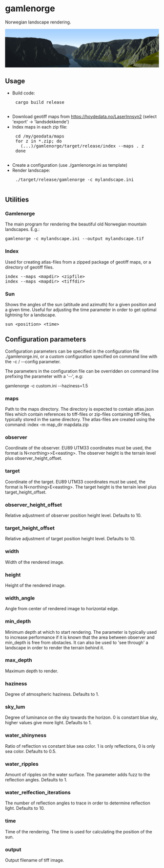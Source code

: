 # gamlenorge

Norwegian landscape rendering.

![Alt text](stegastein.jpg?raw=true "Example rendering from Stegastein in Sognefjorden")

## Usage

  * Build code:
  <pre>
    cargo build release
  </pre>
  * Download geotiff maps from https://hoydedata.no/LaserInnsyn2
    (select 'export' -> 'landsdekkende')
  * Index maps in each zip file:
  <pre>
    cd /my/geodata/maps
    for z in *.zip; do
      (...)/gamlenorge/target/release/index --maps . z
    done
  </pre>
  * Create a configuration (use ./gamlenorge.ini as template)
  * Render landscape:
  <pre>
    ./target/release/gamlenorge -c mylandscape.ini
  </pre>

## Utilities

### Gamlenorge

The main program for rendering the beautiful old Norwegian mountain
landscapes. E.g.:

<pre>
gamlenorge -c mylandscape.ini --output mylandscape.tif
</pre>

### Index

Used for creating atlas-files from a zipped package of geotiff maps,
or a directory of geotiff files.

<pre>
index --maps &lt;mapdir&gt; &lt;zipfile&gt;
index --maps &lt;mapdir&gt; &lt;tiffdir&gt;
</pre>

### Sun

Shows the angles of the sun (altitude and azimuth) for a given position
and a given time. Useful for adjusting the time parameter in order to
get optimal lightning for a landscape.

<pre>
sun &lt;position&gt; &lt;time&gt;
</pre>

## Configuration parameters

Configuration parameters can be specified in the configuration file
./gamlenorge.ini, or a custom configuration specified on command line with
the -c / --config parameter.

The parameters in the configuration file can be overridden on command line
prefixing the parameter with a '--', e.g:

  gamlenorge -c custom.ini --haziness=1.5

### maps

Path to the maps directory. The directory is expected to contain atlas.json
files which contain references to tiff-files or zip-files containing tiff-files,
typically stored in the same directory. The atlas-files are created using the
command: index -m map_dir mapdata.zip

### observer

Coordinate of the observer. EU89 UTM33 coordinates must be used, the
format is N&lt;northing&gt;>E&lt;easting&gt;. The observer height is the terrain level
plus observer_height_offset.

### target

Coordinate of the target. EU89 UTM33 coordinates must be used, the
format is N&lt;northing&gt;E&lt;easting&gt;. The target height is the terrain level plus
target_height_offset.

### observer_height_offset

Relative adjustment of observer position height level. Defaults to 10.

### target_height_offset

Relative adjustment of target position height level. Defaults to 10.

### width

Width of the rendered image.

### height

Height of the rendered image.

### width_angle

Angle from center of rendered image to horizontal edge.

### min_depth

Minimum depth at which to start rendering. The parameter is typically used to
increase performance if it is known that the area between observer and min_depth
is free from obstacles. It can also be used to 'see through' a landscape in
order to render the terrain behind it.

### max_depth

Maximum depth to render.

### haziness

Degree of atmospheric haziness. Defaults to 1.

### sky_lum

Degree of luminance on the sky towards the horizon. 0 is constant blue sky, higher values give more light. Defaults to 1.

### water_shinyness

Ratio of reflection vs constant blue sea color. 1 is only reflections, 0 is
only sea color. Defaults to 0.5.

### water_ripples

Amount of ripples on the water surface. The parameter adds fuzz to the
reflection angles. Defaults to 1.

### water_relfection_iterations

The number of reflection angles to trace in order to determine reflection
light. Defaults to 10.

### time

Time of the rendering. The time is used for calculating the position of the sun.

### output

Output filename of tiff image.
